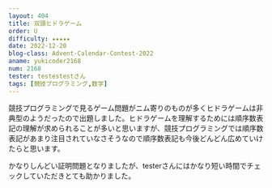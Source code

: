 ```yaml
---
layout: 404
title: 双頭ヒドラゲーム
order: U
difficulty: ★★★★★
date: 2022-12-20
blog-class: Advent-Calendar-Contest-2022
aname: yukicoder2168
num: 2168
tester: testestestさん
tags: [競技プログラミング,数学]
---
```


<p>
競技プログラミングで見るゲーム問題がニム寄りのものが多くヒドラゲームは非典型のようだったので出題しました。ヒドラゲームを理解するためには順序数表記の理解が求められることが多いと思いますが、競技プログラミングでは順序数表記があまり注目されていなさそうなので順序数表記も今後どんどん広めていけたらと思います。
</p>
<p>
かなりしんどい証明問題となりましたが、testerさんにはかなり短い時間でチェックしていただきとても助かりました。
</p>
